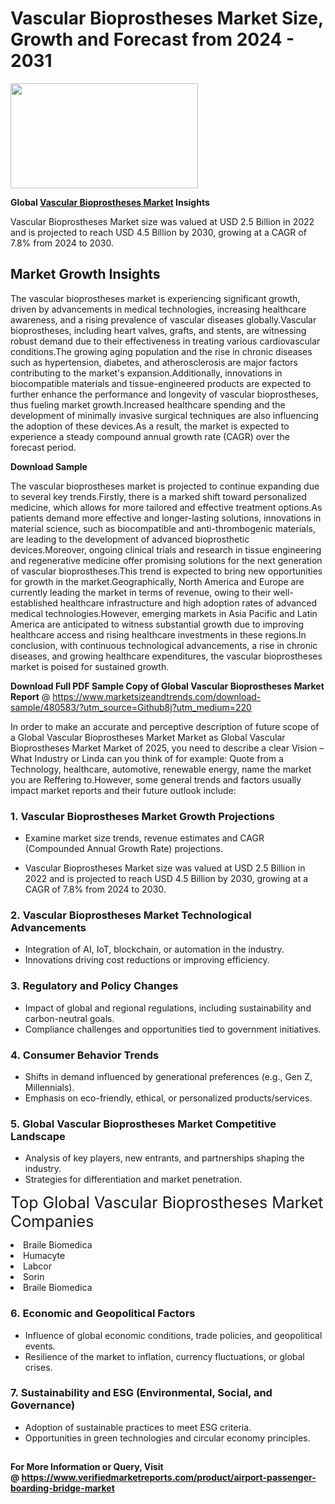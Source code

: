 <H1>Vascular Bioprostheses Market Size, Growth and Forecast from 2024 - 2031</H1><img class="aligncenter size-medium wp-image-584254" src="https://thirdeyenews.in/wp-content/uploads/2024/09/Global-Market-Research-300x168.jpeg" alt="" width="300" height="168" /><p><strong>Global&nbsp;<a href="https://www.marketsizeandtrends.com/download-sample/480583/?utm_source=Github8j?utm_medium=220">Vascular Bioprostheses Market</a> Insights</strong></p><p>Vascular Bioprostheses Market size was valued at USD 2.5 Billion in 2022 and is projected to reach USD 4.5 Billion by 2030, growing at a CAGR of 7.8% from 2024 to 2030.</p><p><h2>Market Growth Insights</h2> <p>The vascular bioprostheses market is experiencing significant growth, driven by advancements in medical technologies, increasing healthcare awareness, and a rising prevalence of vascular diseases globally.Vascular bioprostheses, including heart valves, grafts, and stents, are witnessing robust demand due to their effectiveness in treating various cardiovascular conditions.The growing aging population and the rise in chronic diseases such as hypertension, diabetes, and atherosclerosis are major factors contributing to the market's expansion.Additionally, innovations in biocompatible materials and tissue-engineered products are expected to further enhance the performance and longevity of vascular bioprostheses, thus fueling market growth.Increased healthcare spending and the development of minimally invasive surgical techniques are also influencing the adoption of these devices.As a result, the market is expected to experience a steady compound annual growth rate (CAGR) over the forecast period.</p> <p><strong>Download Sample</strong></p> <p>The vascular bioprostheses market is projected to continue expanding due to several key trends.Firstly, there is a marked shift toward personalized medicine, which allows for more tailored and effective treatment options.As patients demand more effective and longer-lasting solutions, innovations in material science, such as biocompatible and anti-thrombogenic materials, are leading to the development of advanced bioprosthetic devices.Moreover, ongoing clinical trials and research in tissue engineering and regenerative medicine offer promising solutions for the next generation of vascular bioprostheses.This trend is expected to bring new opportunities for growth in the market.Geographically, North America and Europe are currently leading the market in terms of revenue, owing to their well-established healthcare infrastructure and high adoption rates of advanced medical technologies.However, emerging markets in Asia Pacific and Latin America are anticipated to witness substantial growth due to improving healthcare access and rising healthcare investments in these regions.In conclusion, with continuous technological advancements, a rise in chronic diseases, and growing healthcare expenditures, the vascular bioprostheses market is poised for sustained growth.</p> <p><span class=""><strong>Download Full PDF Sample Copy of Global Vascular Bioprostheses Market Report</strong> @ <a href="https://www.marketsizeandtrends.com/download-sample/480583/?utm_source=Github8j?utm_medium=220" target="_blank">https://www.marketsizeandtrends.com/download-sample/480583/?utm_source=Github8j?utm_medium=220</a></span></p><p>In order to make an accurate and perceptive description of future scope of a Global&nbsp;Vascular Bioprostheses Market Market as Global&nbsp;Vascular Bioprostheses Market Market of 2025, you need to describe a clear Vision &ndash; What Industry or Linda can you think of for example: Quote from a Technology, healthcare, automotive, renewable energy, name the market you are Reffering to.However, some general trends and factors usually impact market reports and their future outlook include:</p><h3>1.&nbsp;<strong>Vascular Bioprostheses Market Growth Projections</strong></h3><ul><li>Examine market size trends, revenue estimates and CAGR (Compounded Annual Growth Rate) projections.</li><li><p>Vascular Bioprostheses Market size was valued at USD 2.5 Billion in 2022 and is projected to reach USD 4.5 Billion by 2030, growing at a CAGR of 7.8% from 2024 to 2030.</p></li></ul><h3>2.&nbsp;<strong>Vascular Bioprostheses Market Technological Advancements</strong></h3><ul><li>Integration of AI, IoT, blockchain, or automation in the industry.</li><li>Innovations driving cost reductions or improving efficiency.</li></ul><h3>3.&nbsp;<strong>Regulatory and Policy Changes</strong></h3><ul><li>Impact of global and regional regulations, including sustainability and carbon-neutral goals.</li><li>Compliance challenges and opportunities tied to government initiatives.</li></ul><h3>4.&nbsp;<strong>Consumer Behavior Trends</strong></h3><ul><li>Shifts in demand influenced by generational preferences (e.g., Gen Z, Millennials).</li><li>Emphasis on eco-friendly, ethical, or personalized products/services.</li></ul><h3>5.&nbsp;<strong>Global Vascular Bioprostheses Market Competitive Landscape</strong></h3><ul><li>Analysis of key players, new entrants, and partnerships shaping the industry.</li><li>Strategies for differentiation and market penetration.</li></ul><p data-pm-slice="1 1 []"><span style="color: inherit; font-family: inherit; font-size: 25px;">Top Global Vascular Bioprostheses Market Companies</span></p><div class="" data-test-id=""><p><li>Braile Biomedica</li><li> Humacyte</li><li> Labcor</li><li> Sorin</li><li> Braile Biomedica</li></p></div><h3>6.&nbsp;<strong>Economic and Geopolitical Factors</strong></h3><ul><li>Influence of global economic conditions, trade policies, and geopolitical events.</li><li>Resilience of the market to inflation, currency fluctuations, or global crises.</li></ul><h3>7.&nbsp;<strong>Sustainability and ESG (Environmental, Social, and Governance)</strong></h3><ul><li>Adoption of sustainable practices to meet ESG criteria.</li><li>Opportunities in green technologies and circular economy principles.</li></ul><h2><strong style="font-size: 14px;">For More Information or Query, Visit @&nbsp;</strong><a style="background-color: #ffffff; font-size: 14px;" href="https://www.marketsizeandtrends.com/report/vascular-bioprostheses-market/" target="_blank">https://www.verifiedmarketreports.com/product/airport-passenger-boarding-bridge-market</a></h2>